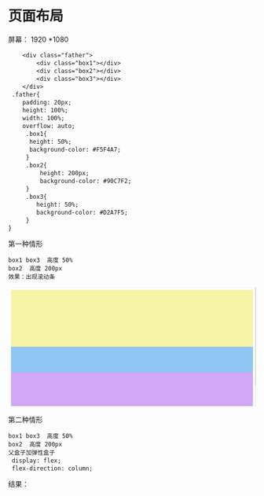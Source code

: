 # 页面布局

屏幕：  1920 *1080

```
    <div class="father">
        <div class="box1"></div>
        <div class="box2"></div>
        <div class="box3"></div>
    </div>
 .father{
    padding: 20px;
    height: 100%;
    width: 100%;
    overflow: auto;
     .box1{
      height: 50%;
      background-color: #F5F4A7;
     }
     .box2{
         height: 200px;
         background-color: #90C7F2;
     }
     .box3{
        height: 50%;
        background-color: #D2A7F5;
     }
}   
```

第一种情形

```
box1 box3  高度 50%
box2  高度 200px
效果：出现滚动条
```

![](.\img\微信截图_20231020161633.png)

第二种情形

```
box1 box3  高度 50%
box2  高度 200px
父盒子加弹性盒子
 display: flex;
 flex-direction: column;
```

结果：

